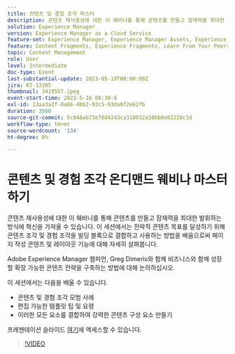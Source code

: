 ```yaml
---
title: 컨텐츠 및 경험 조각 마스터
description: 콘텐츠 재사용성에 대한 이 웨비나를 통해 콘텐츠를 만들고 잠재력을 최대한 발휘하는 방식에 혁신을 가져올 수 있습니다.
solution: Experience Manager
version: Experience Manager as a Cloud Service
feature-set: Experience Manager, Experience Manager Assets, Experience Manager Sites
feature: Content Fragments, Experience Fragments, Learn From Your Peers
topic: Content Management
role: User
level: Intermediate
doc-type: Event
last-substantial-update: 2023-05-19T00:00:00Z
jira: KT-13305
thumbnail: 3419557.jpeg
event-start-time: 2023-5-16 08:30-8
exl-id: 13aa3a2f-0a66-4bb2-92c5-93da0f2e62fb
duration: 3560
source-git-commit: 5c946ab73e78d4243ca310032a10bb8e82228c3d
workflow-type: tm+mt
source-wordcount: '134'
ht-degree: 0%

---
```


# 콘텐츠 및 경험 조각 온디맨드 웨비나 마스터하기

콘텐츠 재사용성에 대한 이 웨비나를 통해 콘텐츠를 만들고 잠재력을 최대한 발휘하는 방식에 혁신을 가져올 수 있습니다. 이 세션에서는 전략적 콘텐츠 목표를 달성하기 위해 콘텐츠 조각 및 경험 조각을 빌딩 블록으로 결합하고 사용하는 방법을 배움으로써 페이지 작성 콘텐츠 및 레이아웃 기능에 대해 자세히 살펴봅니다.

Adobe Experience Manager 챔피언, Greg Dimeris와 함께 비즈니스와 함께 성장할 확장 가능한 콘텐츠 전략을 구축하는 방법에 대해 논의하십시오.

이 세션에서는 다음을 배울 수 있습니다.

* 콘텐츠 및 경험 조각 모범 사례
* 편집 가능한 템플릿 팁 및 요령
* 이러한 모든 요소를 결합하여 강력한 콘텐츠 구성 요소 만들기

프레젠테이션 슬라이드 [여기](../../assets/experience-manager/may2023/mastering-content-and-experience-fragments/AEM_Content_fragments_and_Experience_Fragments_Webinar_Session_Final.pdf)에 액세스할 수 있습니다.

>[!VIDEO](https://video.tv.adobe.com/v/3419557/?learn=on)
